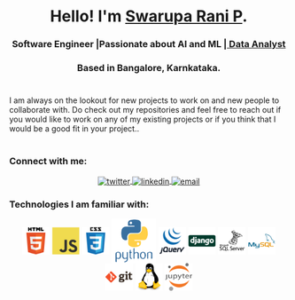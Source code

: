 <h1 align="center"> Hello! I'm <a href="https://www.linkedin.com/in/swarupap/"><b>Swarupa Rani P</b></a>.
<h3 align="center">Software Engineer |Passionate about AI and ML |<a href="https://public.tableau.com/app/profile/swarupap"><b> Data Analyst</b></a> </h3></h1>
         <h3 align = "center"> Based in Bangalore, Karnkataka.<br><br> </h3>
<h4></h4>
I am always on the lookout for new projects to work on and new people to collaborate with. Do check out my repositories and feel free to reach out if you would like to work on any of my existing projects or if you think that I would be a good fit in your project..
<br>
<br>


<h3 align="left">Connect with me:</h3>
<p align="center">
	<a href="https://twitter.com/swarupap3" target="_blank">
		<img align="center" src="images/contacts/twitter.svg" alt="twitter" height="40" width="40" />
	</a>
    <a href="https://www.linkedin.com/in/swarupap/" target="_blank"">
		<img align="center" src="images/contacts/linkedin.svg" alt="linkedin" height="40" width="40" />
	</a>
	<a href="mailto:swarupachowdaryp@gmail.com" target="_blank">
		<img align="center" src="images/contacts/email.svg" alt="email" height="40" width="40" />
    </a>
</p>
                                                                                          
                                                                                          
 <h3 align="left">Technologies I am familiar with:</h3>
<p align="center">
		<img align="center" src="https://raw.githubusercontent.com/devicons/devicon/master/icons/html5/html5-original-wordmark.svg" alt="devicon" height="50" width="50" />
        <img align="center" src="https://raw.githubusercontent.com/devicons/devicon/master/icons/javascript/javascript-original.svg" alt="devicon" height="50" width="50" />
		<img align="center" src="https://raw.githubusercontent.com/devicons/devicon/master/icons/css3/css3-original-wordmark.svg" alt="devicon" height="50" width="50" />
		<img align="center" src="https://raw.githubusercontent.com/devicons/devicon/master/icons/python/python-original-wordmark.svg" height="80" width="80" />
		<img align="center" src="https://raw.githubusercontent.com/devicons/devicon/master/icons/jquery/jquery-original-wordmark.svg" alt="devicon" height="50" width="50" />
		<img align="center" src="https://raw.githubusercontent.com/devicons/devicon/master/icons/django/django-original.svg" alt="devicon" height="50" width="50" />
		<img align="center" src="https://raw.githubusercontent.com/devicons/devicon/master/icons/microsoftsqlserver/microsoftsqlserver-plain-wordmark.svg" alt="devicon" height="50" width="50" />
		<img align="center" src="https://raw.githubusercontent.com/devicons/devicon/master/icons/mysql/mysql-original-wordmark.svg" alt="devicon" height="50" width="50" />
		<img align="center" src="https://raw.githubusercontent.com/devicons/devicon/master/icons/git/git-original-wordmark.svg" alt="devicon" height="50" width="50" />
		<img align="center" src="https://raw.githubusercontent.com/devicons/devicon/master/icons/linux/linux-original.svg" alt="devicon" height="50" width="50" />
		<img align="center" src="https://raw.githubusercontent.com/devicons/devicon/master/icons/jupyter/jupyter-original-wordmark.svg" alt="devicon" height="50" width="50" />
</p>

<!--END_SECTION:waka-->
